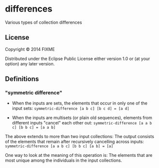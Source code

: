 # differences

Various types of collection differences

## License

Copyright © 2014 FIXME

Distributed under the Eclipse Public License either version 1.0 or (at
your option) any later version.

## Definitions

### "symmetric difference"

* When the inputs are sets, the elements that occur in only one of the input sets:
`symmetric-difference [a b c] [b c d] = [a d]`

* When the inputs are multisets (or plain old sequences), elements from different inputs "cancel" each other out:
`symmetric-difference [a a b c] [b b c] = [a a b]`

The above extends to more than two input collections: The output consists of the elements that remain after recursively cancelling across inputs:
`symmetric-difference [a a b c] [b b c] [a b] = [a]`

One way to look at the meaning of this operation is: The elements that are most unique among the individuals in the input collections.
